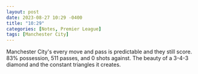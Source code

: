```yaml
---
layout: post
date: 2023-08-27 10:29 -0400
title: "10:29"
categories: [Notes, Premier League]
tags: [Manchester City]
---
```


Manchester City's every move and pass is predictable and they still score. 83% possession, 511 passes, and 0 shots against. The beauty of a 3-4-3 diamond and the constant triangles it creates.
